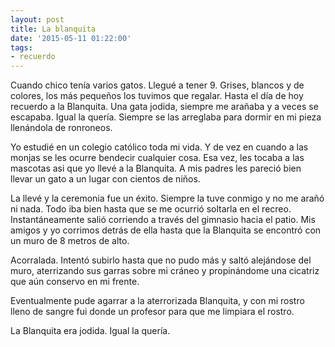 ```yaml
---
layout: post
title: La blanquita
date: '2015-05-11 01:22:00'
tags:
- recuerdo
---
```


Cuando chico tenía varios gatos. Llegué a tener 9. Grises, blancos y de colores, los más pequeños los tuvimos que regalar. Hasta el día de hoy recuerdo a la Blanquita. Una gata jodida, siempre me arañaba y a veces se escapaba. Igual la quería. Siempre se las arreglaba para dormir en mi pieza llenándola de ronroneos.

Yo estudié en un colegio católico toda mi vida. Y de vez en cuando a las monjas se les ocurre bendecir cualquier cosa. Esa vez, les tocaba a las mascotas asi que yo llevé a la Blanquita. A mis padres les pareció bien llevar un gato a un lugar con cientos de niños.

La llevé y la ceremonia fue un éxito. Siempre la tuve conmigo y no me arañó ni nada. Todo iba bien hasta que se me ocurrió soltarla en el recreo. Instantáneamente salió corriendo a través del gimnasio hacia el patio. Mis amigos y yo corrimos detrás de ella hasta que la Blanquita se encontró con un muro de 8 metros de alto. 

Acorralada. Intentó subirlo hasta que no pudo más y saltó alejándose del muro, aterrizando sus garras sobre mi cráneo y propinándome una cicatriz que aún conservo en mi frente.

Eventualmente pude agarrar a la aterrorizada Blanquita, y con mi rostro lleno de sangre fui donde un profesor para que me limpiara el rostro.

La Blanquita era jodida. Igual la quería.